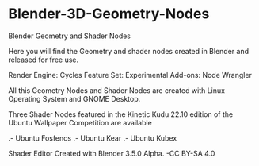 # Blender-3D-Geometry-Nodes
Blender Geometry and Shader Nodes

Here you will find the Geometry and shader nodes created in Blender and released for free use.

Render Engine: Cycles
Feature Set: Experimental
Add-ons: Node Wrangler

All this Geometry Nodes and Shader Nodes are created with Linux Operating System and GNOME Desktop.

Three Shader Nodes featured in the Kinetic Kudu 22.10 edition of the Ubuntu Wallpaper Competition are available

.- Ubuntu Fosfenos
.- Ubuntu Kear
.- Ubuntu Kubex

Shader Editor Created with Blender 3.5.0 Alpha. -CC BY-SA 4.0
